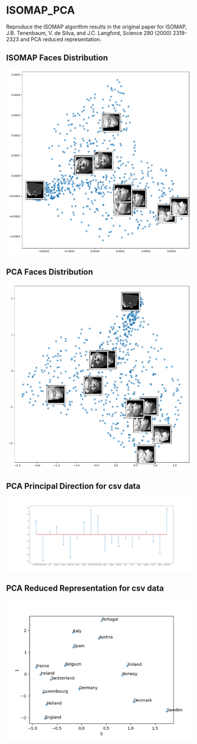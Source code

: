 # ISOMAP_PCA

Reproduce the ISOMAP algorithm results in the original paper for ISOMAP, J.B. Tenenbaum, V. de Silva, and J.C. Langford, Science 290 (2000) 2319-2323 and PCA reduced representation.
## ISOMAP Faces Distribution
![image](https://github.com/keke1u/ISOMAP_PCA/blob/main/result/Isomap.png)
## PCA Faces Distribution
![image](https://github.com/keke1u/ISOMAP_PCA/blob/main/result/pca_faces.png)
## PCA Principal Direction for csv data
![image](https://github.com/keke1u/ISOMAP_PCA/blob/main/result/principal_direction.png)
## PCA Reduced Representation for csv data
![image](https://github.com/keke1u/ISOMAP_PCA/blob/main/result/PCA_reduced_representation.png)
